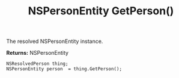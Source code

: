 ﻿---
uid: crmscript_ref_NSResolvedPerson_GetPerson
title: NSPersonEntity GetPerson()
intellisense: NSResolvedPerson.GetPerson
keywords: NSResolvedPerson, GetPerson
so.topic: reference
---

The resolved NSPersonEntity instance.

**Returns:** NSPersonEntity


```crmscript
NSResolvedPerson thing;
NSPersonEntity person  = thing.GetPerson();
```


